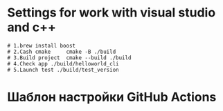# Settings for work with visual studio and c++
    # 1.brew install boost
    # 2.Cash cmake     cmake -B ./build
    # 3.Build project  cmake --build ./build
    # 4.Check app ./build/helloworld_cli
    # 5.Launch test ./build/test_version

# Шаблон настройки GitHub Actions